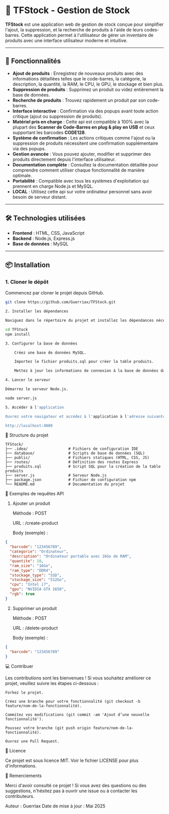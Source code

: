 # 🌟 **TFStock** - Gestion de Stock

**TFStock** est une application web de gestion de stock conçue pour simplifier l'ajout, la suppression, et la recherche de produits à l'aide de leurs codes-barres. Cette application permet à l'utilisateur de gérer un inventaire de produits avec une interface utilisateur moderne et intuitive.

---

## 🚀 **Fonctionnalités**

- **Ajout de produits** : Enregistrez de nouveaux produits avec des informations détaillées telles que le code-barres, la catégorie, la description, la quantité, la RAM, le CPU, le GPU, le stockage et bien plus.
- **Suppression de produits** : Supprimez un produit ou videz entièrement la base de données.
- **Recherche de produits** : Trouvez rapidement un produit par son code-barres.
- **Interface interactive** : Confirmation via des popups avant toute action critique (ajout ou suppression de produits).
- **Matériel pris en charge** : Cette api est compatible à 100% avec la plupart des **Scanner de Code-Barres en plug & play en USB** et ceux supportant les barcodes **CODE128**.
- **Système de confirmation** : Les actions critiques comme l'ajout ou la suppression de produits nécessitent une confirmation supplémentaire via des popups.
- **Gestion avancée** : Vous pouvez ajouter, modifier et supprimer des produits directement depuis l'interface utilisateur.
- **Documentation complète** : Consultez la documentation détaillée pour comprendre comment utiliser chaque fonctionnalité de manière optimale.
- **Portabilité** : Compatible avec tous les systèmes d'exploitation qui prennent en charge Node.js et MySQL.
- **LOCAL** : Utilisez cette api sur votre ordinateur personnel sans avoir besoin de serveur distant.
---

## 🛠️ **Technologies utilisées**

- **Frontend** : HTML, CSS, JavaScript
- **Backend** : Node.js, Express.js
- **Base de données** : MySQL

---

## 📦 **Installation**

### 1. **Cloner le dépôt**

Commencez par cloner le projet depuis GitHub.

```bash
git clone https://github.com/Guerriax/TFStock.git

2. Installer les dépendances

Naviguez dans le répertoire du projet et installez les dépendances nécessaires.

cd TFStock
npm install

3. Configurer la base de données

    Créez une base de données MySQL.

    Importez le fichier produits.sql pour créer la table produits.

    Mettez à jour les informations de connexion à la base de données dans server.js.

4. Lancer le serveur

Démarrez le serveur Node.js.

node server.js

5. Accéder à l'application

Ouvrez votre navigateur et accédez à l'application à l'adresse suivante :

http://localhost:4000
```
📁 Structure du projet
```
TFStock/
├── .idea/                  # Fichiers de configuration IDE
├── database/               # Scripts de base de données (SQL)
├── public/                 # Fichiers statiques (HTML, CSS, JS)
├── routes/                 # Définition des routes Express
├── produits.sql            # Script SQL pour la création de la table produits
├── server.js               # Serveur Node.js
├── package.json            # Fichier de configuration npm
└── README.md               # Documentation du projet
```

📝 Exemples de requêtes API
1. Ajouter un produit

    Méthode : POST

    URL : /create-product

    Body (exemple) :
```json
{
  "barcode": "123456789",
  "categorie": "Ordinateur",
  "description": "Ordinateur portable avec 16Go de RAM",
  "quantite": 10,
  "ram_size": "16Go",
  "ram_type": "DDR4",
  "stockage_type": "SSD",
  "stockage_size": "512Go",
  "cpu": "Intel i7",
  "gpu": "NVIDIA GTX 1650",
  "rgb": true
}
```

2. Supprimer un produit

    Méthode : POST

    URL : /delete-product

    Body (exemple) :
```json
{
  "barcode": "123456789"
}
```

💻 Contribuer

Les contributions sont les bienvenues ! Si vous souhaitez améliorer ce projet, veuillez suivre les étapes ci-dessous :

    Forkez le projet.

    Créez une branche pour votre fonctionnalité (git checkout -b feature/nom-de-la-fonctionnalité).

    Commitez vos modifications (git commit -am 'Ajout d’une nouvelle fonctionnalité').

    Poussez votre branche (git push origin feature/nom-de-la-fonctionnalité).

    Ouvrez une Pull Request.

📄 Licence

Ce projet est sous licence MIT. Voir le fichier LICENSE pour plus d'informations.

📢 Remerciements

Merci d'avoir consulté ce projet ! Si vous avez des questions ou des suggestions, n'hésitez pas à ouvrir une issue ou à contacter les contributeurs.

Auteur : Guerriax
Date de mise à jour : Mai 2025
